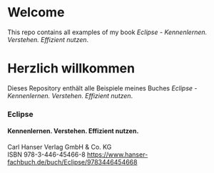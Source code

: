 # Welcome
This repo contains all examples of my book
*Eclipse - Kennenlernen. Verstehen. Effizient nutzen*.

# Herzlich willkommen
Dieses Repository enthält alle Beispiele meines Buches
*Eclipse - Kennenlernen. Verstehen. Effizient nutzen*.

### Eclipse  
#### Kennenlernen. Verstehen. Effizient nutzen.  
Carl Hanser Verlag GmbH & Co. KG  
ISBN 978-3-446-45466-8
https://www.hanser-fachbuch.de/buch/Eclipse/9783446454668